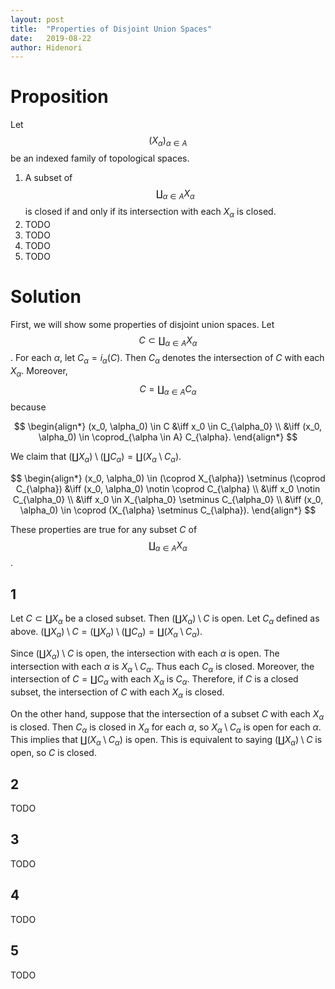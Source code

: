 ```yaml
---
layout: post
title:  "Properties of Disjoint Union Spaces"
date:   2019-08-22
author: Hidenori
---
```


# Proposition
Let $$(X_{\alpha})_{\alpha \in A}$$ be an indexed family of topological spaces.

1. A subset of $$\coprod_{\alpha \in A} X_{\alpha}$$ is closed if and only if its intersection with each $X_{\alpha}$ is closed.
1. TODO
1. TODO
1. TODO
1. TODO

# Solution

First, we will show some properties of disjoint union spaces.
Let $$C \subset \coprod_{\alpha \in A} X_{\alpha}$$.
For each $\alpha$, let $C_{\alpha} = i_{\alpha}(C)$.
Then $C_{\alpha}$ denotes the intersection of $C$ with each $X_{\alpha}$.
Moreover, $$C = \coprod_{\alpha \in A} C_{\alpha}$$ because

$$
\begin{align*}
  (x_0, \alpha_0) \in C
    &\iff x_0 \in C_{\alpha_0} \\
    &\iff (x_0, \alpha_0) \in \coprod_{\alpha \in A} C_{\alpha}.
\end{align*}
$$

We claim that $(\coprod X_{\alpha}) \setminus (\coprod C_{\alpha}) = \coprod (X_{\alpha} \setminus C_{\alpha})$.

$$
\begin{align*}
  (x_0, \alpha_0) \in (\coprod X_{\alpha}) \setminus (\coprod C_{\alpha}) 
    &\iff (x_0, \alpha_0) \notin \coprod C_{\alpha} \\
    &\iff x_0 \notin C_{\alpha_0} \\
    &\iff x_0 \in X_{\alpha_0} \setminus C_{\alpha_0} \\
    &\iff (x_0, \alpha_0) \in \coprod (X_{\alpha} \setminus C_{\alpha}).
\end{align*}
$$

These properties are true for any subset $C$ of $$\coprod_{\alpha \in A} X_{\alpha}$$.


## 1
Let $C \subset \coprod X_{\alpha}$ be a closed subset.
Then $(\coprod X_{\alpha}) \setminus C$ is open.
Let $C_{\alpha}$ defined as above.
$(\coprod X_{\alpha}) \setminus C = (\coprod X_{\alpha}) \setminus (\coprod C_{\alpha}) = \coprod (X_{\alpha} \setminus C_{\alpha})$.

Since $(\coprod X_{\alpha}) \setminus C$ is open, the intersection with each $\alpha$ is open.
The intersection with each $\alpha$ is $X_{\alpha} \setminus C_{\alpha}$.
Thus each $C_{\alpha}$ is closed.
Moreover, the intersection of $C = \coprod C_{\alpha}$ with each $X_{\alpha}$ is $C_{\alpha}$.
Therefore, if $C$ is a closed subset, the intersection of $C$ with each $X_{\alpha}$ is closed.

On the other hand, suppose that the intersection of a subset $C$ with each $X_{\alpha}$ is closed.
Then $C_{\alpha}$ is closed in $X_{\alpha}$ for each $\alpha$, so $X_{\alpha} \setminus C_{\alpha}$ is open for each $\alpha$.
This implies that $\coprod (X_{\alpha} \setminus C_{\alpha})$ is open.
This is equivalent to saying $(\coprod X_{\alpha}) \setminus C$ is open, so $C$ is closed.


## 2
TODO

## 3
TODO

## 4
TODO

## 5
TODO
